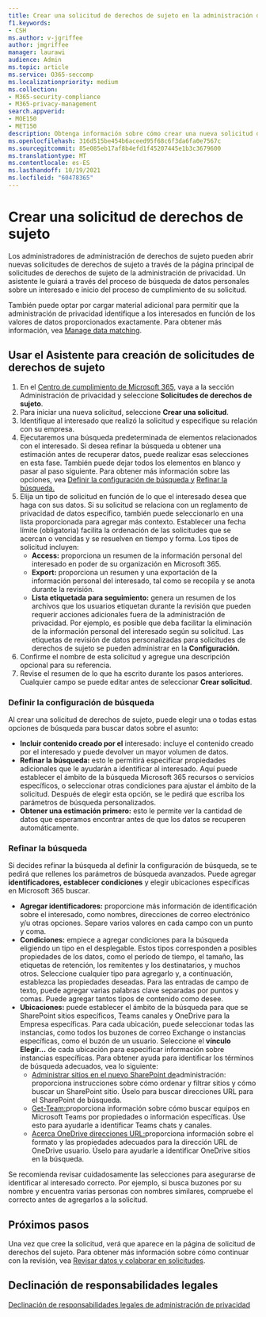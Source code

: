 ```yaml
---
title: Crear una solicitud de derechos de sujeto en la administración de privacidad
f1.keywords:
- CSH
ms.author: v-jgriffee
author: jmgriffee
manager: laurawi
audience: Admin
ms.topic: article
ms.service: O365-seccomp
ms.localizationpriority: medium
ms.collection:
- M365-security-compliance
- M365-privacy-management
search.appverid:
- MOE150
- MET150
description: Obtenga información sobre cómo crear una nueva solicitud de derechos de sujeto en la administración de privacidad.
ms.openlocfilehash: 316d515be454b6aceed95f68c6f3da6fa0e7567c
ms.sourcegitcommit: 85e085eb17af8b4efd1f45207445e1b3c3679600
ms.translationtype: MT
ms.contentlocale: es-ES
ms.lasthandoff: 10/19/2021
ms.locfileid: "60478365"
---
```

# <a name="create-a-subject-rights-request"></a>Crear una solicitud de derechos de sujeto

Los administradores de administración de derechos de sujeto pueden abrir nuevas solicitudes de derechos de sujeto a través de la página principal de solicitudes de derechos de sujeto de la administración de privacidad. Un asistente le guiará a través del proceso de búsqueda de datos personales sobre un interesado e inicio del proceso de cumplimiento de su solicitud.

También puede optar por cargar material adicional para permitir que la administración de privacidad identifique a los interesados en función de los valores de datos proporcionados exactamente. Para obtener más información, vea [Manage data matching](privacy-management-subject-rights-requests-data-matching.md).

## <a name="use-the-subject-rights-request-creation-wizard"></a>Usar el Asistente para creación de solicitudes de derechos de sujeto

1. En el [Centro de cumplimiento de Microsoft 365](https://compliance.microsoft.com/), vaya a la sección Administración de privacidad y seleccione **Solicitudes de derechos de sujeto**.
1. Para iniciar una nueva solicitud, seleccione **Crear una solicitud**.
1. Identifique al interesado que realizó la solicitud y especifique su relación con su empresa.
1. Ejecutaremos una búsqueda predeterminada de elementos relacionados con el interesado. Si desea refinar la búsqueda u obtener una estimación antes de recuperar datos, puede realizar esas selecciones en esta fase. También puede dejar todos los elementos en blanco y pasar al paso siguiente. Para obtener más información sobre las opciones, vea [Definir la configuración de búsqueda y](#define-search-settings) [Refinar la búsqueda.](#refine-your-search)
1. Elija un tipo de solicitud en función de lo que el interesado desea que haga con sus datos. Si su solicitud se relaciona con un reglamento de privacidad de datos específico, también puede seleccionarlo en una lista proporcionada para agregar más contexto. Establecer una fecha límite (obligatoria) facilita la ordenación de las solicitudes que se acercan o vencidas y se resuelven en tiempo y forma. Los tipos de solicitud incluyen:
   - **Access:** proporciona un resumen de la información personal del interesado en poder de su organización en Microsoft 365.
   - **Export:** proporciona un resumen y una exportación de la información personal del interesado, tal como se recopila y se anota durante la revisión.
   - **Lista etiquetada para seguimiento:** genera un resumen de los archivos que los usuarios etiquetan durante la revisión que pueden requerir acciones adicionales fuera de la administración de privacidad. Por ejemplo, es posible que deba facilitar la eliminación de la información personal del interesado según su solicitud. Las etiquetas de revisión de datos personalizadas para solicitudes de derechos de sujeto se pueden administrar en la **Configuración.**
1. Confirme el nombre de esta solicitud y agregue una descripción opcional para su referencia.
1. Revise el resumen de lo que ha escrito durante los pasos anteriores. Cualquier campo se puede editar antes de seleccionar **Crear solicitud**.

### <a name="define-search-settings"></a>Definir la configuración de búsqueda

Al crear una solicitud de derechos de sujeto, puede elegir una o todas estas opciones de búsqueda para buscar datos sobre el asunto:

- **Incluir contenido creado por el** interesado: incluye el contenido creado por el interesado y puede devolver un mayor volumen de datos.
- **Refinar la búsqueda:** esto le permitirá especificar propiedades adicionales que le ayudarán a identificar al interesado. Aquí puede establecer el ámbito de la búsqueda Microsoft 365 recursos o servicios específicos, o seleccionar otras condiciones para ajustar el ámbito de la solicitud. Después de elegir esta opción, se le pedirá que escriba los parámetros de búsqueda personalizados.
- **Obtener una estimación primero:** esto le permite ver la cantidad de datos que esperamos encontrar antes de que los datos se recuperen automáticamente.

### <a name="refine-your-search"></a>Refinar la búsqueda

Si decides refinar la búsqueda al definir la configuración de búsqueda, se te pedirá que rellenes los parámetros de búsqueda avanzados. Puede agregar **identificadores, establecer** **condiciones** y elegir ubicaciones específicas en Microsoft 365 buscar. 

- **Agregar identificadores:** proporcione más información de identificación sobre el interesado, como nombres, direcciones de correo electrónico y/u otras opciones. Separe varios valores en cada campo con un punto y coma.
- **Condiciones:** empiece a agregar condiciones para la búsqueda eligiendo un tipo en el desplegable. Estos tipos corresponden a posibles propiedades de los datos, como el período de tiempo, el tamaño, las etiquetas de retención, los remitentes y los destinatarios, y muchos otros. Seleccione cualquier tipo para agregarlo y, a continuación, establezca las propiedades deseadas. Para las entradas de campo de texto, puede agregar varias palabras clave separadas por puntos y comas. Puede agregar tantos tipos de contenido como desee.
- **Ubicaciones:** puede establecer el ámbito de la búsqueda para que se SharePoint sitios específicos, Teams canales y OneDrive para la Empresa específicas. Para cada ubicación, puede seleccionar todas las instancias, como todos los buzones de correo Exchange o instancias específicas, como el buzón de un usuario. Seleccione el **vínculo Elegir...** de cada ubicación para especificar información sobre instancias específicas. Para obtener ayuda para identificar los términos de búsqueda adecuados, vea lo siguiente:
  - [Administrar sitios en el nuevo SharePoint de](/sharepoint/manage-sites-in-new-admin-center)administración: proporciona instrucciones sobre cómo ordenar y filtrar sitios y cómo buscar un SharePoint sitio. Úselo para buscar direcciones URL para el SharePoint de búsqueda.
  - [Get-Team:](/powershell/module/teams/get-team)proporciona información sobre cómo buscar equipos en Microsoft Teams por propiedades o información específicas. Úse esto para ayudarle a identificar Teams chats y canales.
  - [Acerca OneDrive direcciones URL:](/onedrive/list-onedrive-urls#about-onedrive-urls)proporciona información sobre el formato y las propiedades adecuados para la dirección URL de OneDrive usuario. Úselo para ayudarle a identificar OneDrive sitios en la búsqueda.

Se recomienda revisar cuidadosamente las selecciones para asegurarse de identificar al interesado correcto. Por ejemplo, si busca buzones por su nombre y encuentra varias personas con nombres similares, compruebe el correcto antes de agregarlos a la solicitud.

## <a name="next-steps"></a>Próximos pasos

Una vez que cree la solicitud, verá que aparece en la página de solicitud de derechos del sujeto. Para obtener más información sobre cómo continuar con la revisión, vea [Revisar datos y colaborar en solicitudes](privacy-management-subject-rights-requests-review.md).

## <a name="legal-disclaimer"></a>Declinación de responsabilidades legales

[Declinación de responsabilidades legales de administración de privacidad](privacy-management-disclaimer.md)
